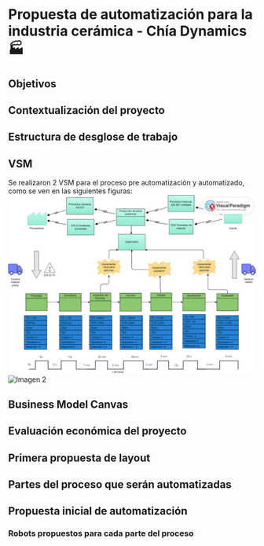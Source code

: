 # Propuesta de automatización para la industria cerámica - Chía Dynamics :factory:

## Objetivos

## Contextualización del proyecto

## Estructura de desglose de trabajo

## VSM
  Se realizaron  2 VSM para el proceso pre automatización y automatizado, como se ven en las siguientes figuras:
   ![Imagen 1](https://github.com/dfcantors/Proyecto_APM/blob/main/Imagenes/VSMs%20proyecto.png)
  ![Imagen 2](https://github.com/dfcantors/Proyecto_APM/blob/main/Imagenes/VSM%20con%20automatización.png)  
  
  
## Business Model Canvas

## Evaluación económica del proyecto

## Primera propuesta de layout

## Partes del proceso que serán automatizadas

## Propuesta inicial de automatización

### Robots propuestos para cada parte del proceso
